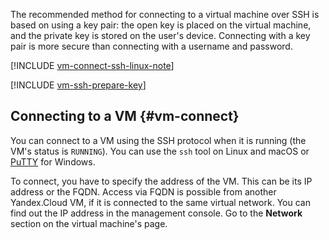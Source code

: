 The recommended method for connecting to a virtual machine over SSH is based on using a key pair: the open key is placed on the virtual machine, and the private key is stored on the user's device. Connecting with a key pair is more secure than connecting with a username and password.

[!INCLUDE [vm-connect-ssh-linux-note](vm-connect-ssh-linux-note.md)]

[!INCLUDE [vm-ssh-prepare-key](vm-ssh-prepare-key.md)]

## Connecting to a VM {#vm-connect}

You can connect to a VM using the SSH protocol when it is running (the VM's status is `RUNNING`). You can use the `ssh` tool on Linux and macOS or [PuTTY](https://www.chiark.greenend.org.uk/~sgtatham/putty/) for Windows.

To connect, you have to specify the address of the VM. This can be its IP address or the FQDN. Access via FQDN is possible from another Yandex.Cloud VM, if it is connected to the same virtual network. You can find out the IP address in the management console. Go to the **Network** section on the virtual machine's page.

